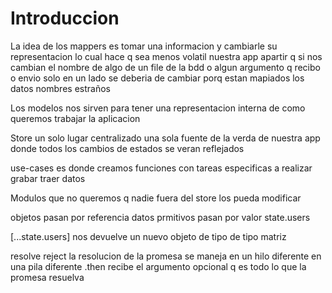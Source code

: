 # Introduccion

La idea de los mappers es tomar una informacion y cambiarle su representacion lo cual hace q sea menos volatil nuestra app apartir q si nos cambian el nombre de algo de un file de la bdd o algun argumento q recibo o envio solo en un lado se deberia de cambiar porq estan mapiados los datos nombres estraños

Los modelos nos sirven para tener una representacion interna de como queremos trabajar la aplicacion 

Store un solo lugar centralizado una sola fuente de la verda de nuestra app donde todos los cambios de estados se veran reflejados 

use-cases es donde creamos funciones con tareas especificas a realizar grabar traer datos 

Modulos que no queremos q nadie fuera del store los pueda modificar

objetos pasan por referencia
datos prmitivos pasan por valor
state.users
    
[...state.users]  nos devuelve  un nuevo objeto de tipo de  tipo matriz

resolve reject  la resolucion de la promesa se maneja en un hilo diferente 
en una pila diferente
.then recibe el argumento opcional q es todo lo que la promesa resuelva

